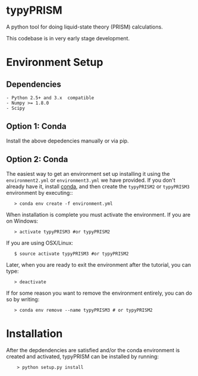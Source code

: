 typyPRISM
=========
A python tool for doing liquid-state theory (PRISM) calculations.

This codebase is in very early stage development. 

Environment  Setup
==================

Dependencies
------------
    - Python 2.5+ and 3.x  compatible 
    - Numpy >= 1.8.0
    - Scipy

Option 1: Conda 
----------------
Install the above depedencies manually or via pip.

Option 2: Conda 
----------------
The easiest way to get an environment set up installing it using the 
``environment2.yml``  or ``environment3.yml`` we have provided. If you
don't already have it, install [conda](https://www.continuum.io/downloads),
and then create the ``typyPRISM2``  or ``typyPRISM3`` environment by executing::
```
   > conda env create -f environment.yml
```
When installation is complete you must activate the environment. If you
are on Windows:
```
   > activate typyPRISM3 #or typyPRISM2
```
If you are using OSX/Linux:
```
   $ source activate typyPRISM3 #or typyPRISM2
```

Later, when you are ready to exit the environment after the tutorial, you can type:
```
   > deactivate
```
If for some reason you want to remove the environment entirely, you can do so by writing:

```
   > conda env remove --name typyPRISM3 # or typyPRISM2
```

Installation 
============

After the depdendencies are satisfied and/or the conda environment is created and activated,
typyPRISM can be installed by running:
```
    > python setup.py install
```
